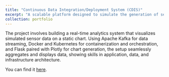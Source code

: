 ```yaml
---
title: "Continuous Data Integration/Deployment System (CDIS)"
excerpt: "A scalable platform designed to simulate the generation of sensor data, process this data, and visualize it using Flask. <br/><img src='/images/CIDS.png'>"
collection: portfolio
---
```


The project involves building a real-time analytics system that visualizes simulated sensor data on a static chart. Using Apache Kafka for data streaming, Docker and Kubernetes for containerization and orchestration, and Flask paired with Plotly for chart generation, the setup seamlessly aggregates and displays data, showing skills in application, data, and infrastructure architecture.

You can find it [here](https://github.com/dyang21/Continuous-Data-Integration-Deployment-System/tree/main).